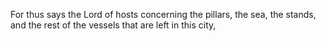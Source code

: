 For thus says the Lord of hosts concerning the pillars, the sea, the stands, and the rest of the vessels that are left in this city,
